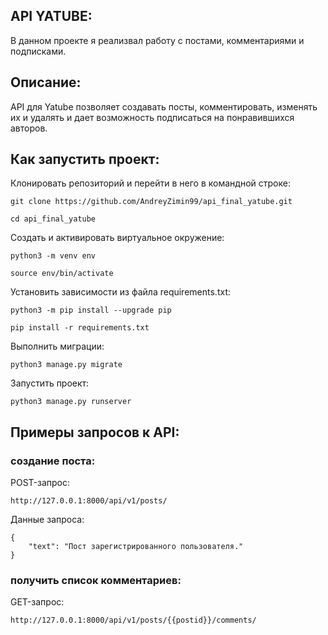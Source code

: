 ## API YATUBE:
В данном проекте я реализвал работу с постами, комментариями и подписками.

## Описание:

API для Yatube позволяет создавать посты, комментировать, изменять их и удалять и дает возможность подписаться на понравившихся авторов.

## Как запустить проект:

Клонировать репозиторий и перейти в него в командной строке:

```
git clone https://github.com/AndreyZimin99/api_final_yatube.git
```

```
cd api_final_yatube
```

Cоздать и активировать виртуальное окружение:

```
python3 -m venv env
```

```
source env/bin/activate
```

Установить зависимости из файла requirements.txt:

```
python3 -m pip install --upgrade pip
```

```
pip install -r requirements.txt
```

Выполнить миграции:

```
python3 manage.py migrate
```

Запустить проект:

```
python3 manage.py runserver
```
## Примеры запросов к  API:

### создание поста:

POST-запрос:

```
http://127.0.0.1:8000/api/v1/posts/
```

Данные запроса:

```
{
    "text": "Пост зарегистрированного пользователя."
}
```

### получить список комментариев:

GET-запрос:

```
http://127.0.0.1:8000/api/v1/posts/{{postid}}/comments/
```
